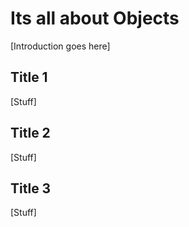 # Its all about Objects

[Introduction goes here]

## Title 1

[Stuff]

## Title 2

[Stuff]

## Title 3

[Stuff]
